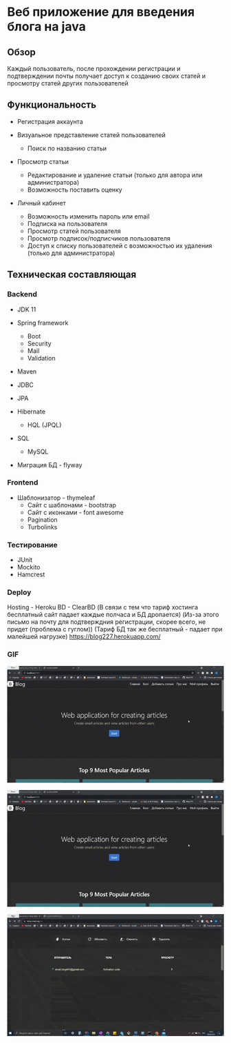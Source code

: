 # Веб приложение для введения блога на java

## Обзор
Каждый пользователь, после прохождении регистрации и подтверждении почты 
получает доступ к созданию своих статей и просмотру статей других пользователей

## Функциональность

* Регистрация аккаунта 

* Визуальное представление статей пользователей
   * Поиск по названию статьи

* Просмотр статьи
   * Редактирование и удаление статьи
    (только для автора или администратора)
   * Возможность поставить оценку
   
* Личный кабинет
   * Возможность изменить пароль или email
   * Подписка на пользователя
   * Просмотр статей пользователя
   * Просмотр подписок/подписчиков пользователя
   * Доступ к списку пользователей с возможностью их удаления
   (только для администратора)
   
## Техническая составляющая
### Backend

* JDK 11

* Spring framework
  * Boot
  * Security
  * Mail
  * Validation

* Maven
* JDBC
* JPA

* Hibernate
  * HQL (JPQL)

* SQL
  * MySQL
 
* Миграция БД - flyway

### Frontend

* Шаблонизатор - thymeleaf
  * Сайт с шаблонами - bootstrap
  * Сайт с иконками - font awesome
  * Pagination
  * Turbolinks
 
### Тестирование

* JUnit
* Mockito
* Hamcrest

### Deploy
Hosting - Heroku
BD - ClearBD
(В связи с тем что тариф хостинга бесплатный сайт падает каждые полчаса и БД дропается)
(Из-за этого письмо на почту для подтверждния регистрации, скорее всего, не придет (проблема с гуглом))
(Тариф БД так же бесплатный - падает при малейшей нагрузке)
https://blog227.herokuapp.com/

### GIF

![Alt Text](gif_for_git/1.gif)

![](gif_for_git/1.gif)

![](gif_for_git/2.gif)



